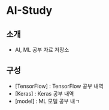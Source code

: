 # AI-Study
## 소개 
- AI, ML 공부 자료 저장소

## 구성
- [TensorFlow] : TensorFlow 공부 내역
- [Keras] : Keras 공부 내역
- [model] : ML 모델 공부 내ㄱ
